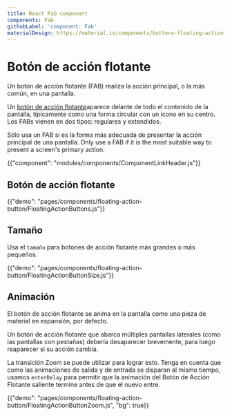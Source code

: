 ```yaml
---
title: React Fab component
components: Fab
githubLabel: 'component: Fab'
materialDesign: https://material.io/components/buttons-floating-action-button
---
```


# Botón de acción flotante

<p class="description">Un botón de acción flotante (FAB) realiza la acción principal, o la más común, en una pantalla.</p>

Un [botón de acción flotante](https://material.io/design/components/buttons-floating-action-button.html)aparece delante de todo el contenido de la pantalla, típicamente como una forma circular con un icono en su centro. Los FABs vienen en dos tipos: regulares y extendidos.

Sólo usa un FAB si es la forma más adecuada de presentar la acción principal de una pantalla. Only use a FAB if it is the most suitable way to present a screen's primary action.

{{"component": "modules/components/ComponentLinkHeader.js"}}

## Botón de acción flotante

{{"demo": "pages/components/floating-action-button/FloatingActionButtons.js"}}

## Tamaño

Usa el `tamaño` para botones de acción flotante más grandes o más pequeños.

{{"demo": "pages/components/floating-action-button/FloatingActionButtonSize.js"}}

## Animación

El botón de acción flotante se anima en la pantalla como una pieza de material en expansión, por defecto.

Un botón de acción flotante que abarca múltiples pantallas laterales (como las pantallas con pestañas) debería desaparecer brevemente, para luego reaparecer si su acción cambia.

La transición Zoom se puede utilizar para lograr esto. Tenga en cuenta que como las animaciones de salida y de entrada se disparan al mismo tiempo, usamos `enterDelay` para permitir que la animación del Botón de Acción Flotante saliente termine antes de que el nuevo entre.

{{"demo": "pages/components/floating-action-button/FloatingActionButtonZoom.js", "bg": true}}
